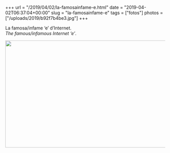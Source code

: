 +++
url = "/2019/04/02/la-famosainfame-e.html"
date = "2019-04-02T06:37:04+00:00"
slug = "la-famosainfame-e"
tags = ["fotos"]
photos = ["/uploads/2019/b92f7b4be3.jpg"]
+++

La famosa/infame ‘e’ d’Internet.<br>
*The famous/infamous Internet ‘e’*.


<img src="/uploads/2019/b92f7b4be3.jpg" width="600" height="337" alt="" />
